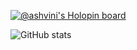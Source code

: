 <!-- ### Hi there 👋



<!--
**IT21276446/IT21276446** is a ✨ _special_ ✨ repository because its `README.md` (this file) appears on your GitHub profile.

Here are some ideas to get you started:

- 🔭 I’m currently working on ...
- 🌱 I’m currently learning ...
- 👯 I’m looking to collaborate on ...
- 🤔 I’m looking for help with ...
- 💬 Ask me about ...
- 📫 How to reach me: ...
- 😄 Pronouns: ...
- ⚡ Fun fact: ...
-->

<!--  <h5>Languages and Tools</h5>
  <p align="left"> -->
<!--          <img src="https://cdn.jsdelivr.net/gh/devicons/devicon/icons/androidstudio/androidstudio-original.svg" width="30" height="30" />
            <img src="https://cdn.jsdelivr.net/gh/devicons/devicon/icons/pycharm/pycharm-original.svg" width="30" height="30"/>
            <img src="https://cdn.jsdelivr.net/gh/devicons/devicon/icons/vscode/vscode-original.svg" width="30" height="30" />  
            <img src="https://cdn.jsdelivr.net/gh/devicons/devicon/icons/visualstudio/visualstudio-plain.svg" width="30" height="30" />                      
            <img src="https://cdn.jsdelivr.net/gh/devicons/devicon/icons/rstudio/rstudio-original.svg" width="30" height="30" />
            <img src="https://cdn.jsdelivr.net/gh/devicons/devicon/icons/java/java-original.svg" width="30" height="30" />
            <img src="https://cdn.jsdelivr.net/gh/devicons/devicon/icons/kotlin/kotlin-original.svg" width="30" height="30" />
            <img src="https://cdn.jsdelivr.net/gh/devicons/devicon/icons/html5/html5-original.svg" width="30" height="30"/>  
            <img src="https://cdn.jsdelivr.net/gh/devicons/devicon/icons/bootstrap/bootstrap-original.svg" width="30" height="30"/>                  
            <img src="https://cdn.jsdelivr.net/gh/devicons/devicon/icons/css3/css3-original.svg" width="30" height="30"/>          
            <img src="https://cdn.jsdelivr.net/gh/devicons/devicon/icons/php/php-original.svg" width="30" height="30"/>  
            <img src="https://cdn.jsdelivr.net/gh/devicons/devicon/icons/mysql/mysql-original.svg" width="30" height="30"/>                  
            <img src="https://cdn.jsdelivr.net/gh/devicons/devicon/icons/c/c-original.svg" width="30" height="30"/>          
            <img src="https://cdn.jsdelivr.net/gh/devicons/devicon/icons/cplusplus/cplusplus-original.svg" width="30" height="30"/>                    
            <img src="https://cdn.jsdelivr.net/gh/devicons/devicon/icons/javascript/javascript-original.svg" width="30" height="30"/>          
            <img src="https://cdn.jsdelivr.net/gh/devicons/devicon/icons/react/react-original.svg" width="30" height="30"/> 
            <img src="https://cdn.jsdelivr.net/gh/devicons/devicon/icons/mongodb/mongodb-original.svg" width="30" height="30"/>          
            <img src="https://cdn.jsdelivr.net/gh/devicons/devicon/icons/express/express-original.svg" width="30" height="30"/>          
            <img src="https://cdn.jsdelivr.net/gh/devicons/devicon/icons/nodejs/nodejs-original.svg" width="30" height="30"/>       -->
<!--   </p> -->



           
          

 [![@ashvini's Holopin board](https://holopin.me/ashvini)](https://holopin.io/@ashvini) 


![GitHub stats](https://github-readme-stats.vercel.app/api?username=IT21276446&show_icons=true&theme=codeSTACKr)
<!--![Snake animation](https://github.com/thepiyushmalhotra/thepiyushmalhotra/blob/output/github-contribution-grid-snake.svg) -->


<!--![Top Langs](https://github-readme-stats.vercel.app/api/top-langs/?username=IT21276446&theme=tokyonight)-->
